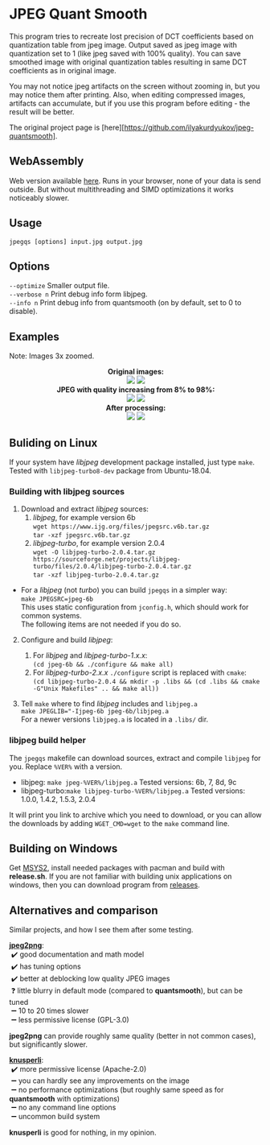 # JPEG Quant Smooth

This program tries to recreate lost precision of DCT coefficients based on quantization table from jpeg image.
Output saved as jpeg image with quantization set to 1 (like jpeg saved with 100% quality). You can save smoothed image with original quantization tables resulting in same DCT coefficients as in original image.

You may not notice jpeg artifacts on the screen without zooming in, but you may notice them after printing. Also, when editing compressed images, artifacts can accumulate, but if you use this program before editing - the result will be better.

The original project page is [here][https://github.com/ilyakurdyukov/jpeg-quantsmooth].

## WebAssembly

Web version available [here](https://ilyakurdyukov.github.io/jpeg-quantsmooth/).
Runs in your browser, none of your data is send outside.
But without multithreading and SIMD optimizations it works noticeably slower.

## Usage

`jpegqs [options] input.jpg output.jpg`

## Options

`--optimize` Smaller output file.  
`--verbose n` Print debug info form libjpeg.  
`--info n` Print debug info from quantsmooth (on by default, set to 0 to disable).  

## Examples
Note: Images 3x zoomed.
<p align="center"><b>
Original images:<br>
<img src="https://ilyakurdyukov.github.io/jpeg-quantsmooth/images/text_orig.png"> <img src="https://ilyakurdyukov.github.io/jpeg-quantsmooth/images/lena_orig.png"><br>
JPEG with quality increasing from 8% to 98%:<br>
<img src="https://ilyakurdyukov.github.io/jpeg-quantsmooth/images/text_jpg.png"> <img src="https://ilyakurdyukov.github.io/jpeg-quantsmooth/images/lena_jpg.png"><br>
After processing:<br>
<img src="https://ilyakurdyukov.github.io/jpeg-quantsmooth/images/text_new.png"> <img src="https://ilyakurdyukov.github.io/jpeg-quantsmooth/images/lena_new.png"><br>
</b></p>

## Buliding on Linux

If your system have *libjpeg* development package installed, just type `make`.
Tested with `libjpeg-turbo8-dev` package from Ubuntu-18.04.

### Building with libjpeg sources

1. Download and extract *libjpeg* sources:
    1. *libjpeg*, for example version 6b  
    `wget https://www.ijg.org/files/jpegsrc.v6b.tar.gz`  
    `tar -xzf jpegsrc.v6b.tar.gz`
    2. *libjpeg-turbo*, for example version 2.0.4  
    `wget -O libjpeg-turbo-2.0.4.tar.gz https://sourceforge.net/projects/libjpeg-turbo/files/2.0.4/libjpeg-turbo-2.0.4.tar.gz`  
    `tar -xzf libjpeg-turbo-2.0.4.tar.gz`

- For a *libjpeg* (not *turbo*) you can build `jpegqs` in a simpler way:  
`make JPEGSRC=jpeg-6b`  
This uses static configuration from `jconfig.h`, which should work for common systems.  
The following items are not needed if you do so.  

2. Configure and build *libjpeg*:
    1. For *libjpeg* and *libjpeg-turbo-1.x.x*:  
    `(cd jpeg-6b && ./configure && make all)`
    2. For *libjpeg-turbo-2.x.x* `./configure` script is replaced with `cmake`:  
    `(cd libjpeg-turbo-2.0.4 && mkdir -p .libs && (cd .libs && cmake -G"Unix Makefiles" .. && make all))`

3. Tell `make` where to find *libjpeg* includes and `libjpeg.a`  
`make JPEGLIB="-Ijpeg-6b jpeg-6b/libjpeg.a`  
For a newer versions `libjpeg.a` is located in a `.libs/` dir.

### libjpeg build helper

The `jpegqs` makefile can download sources, extract and compile `libjpeg` for you. Replace `%VER%` with a version.

- libjpeg: `make jpeg-%VER%/libjpeg.a`
Tested versions: 6b, 7, 8d, 9c
- libjpeg-turbo:`make libjpeg-turbo-%VER%/libjpeg.a`
Tested versions: 1.0.0, 1.4.2, 1.5.3, 2.0.4

It will print you link to archive which you need to download, or you can allow the downloads by adding `WGET_CMD=wget` to the `make` command line.

## Building on Windows

Get [MSYS2](https://www.msys2.org/), install needed packages with pacman and build with __release.sh__.
If you are not familiar with building unix applications on windows, then you can download program from [releases](https://github.com/ilyakurdyukov/jpeg-quantsmooth/releases).

## Alternatives and comparison

Similar projects, and how I see them after some testing.

[**jpeg2png**](https://github.com/victorvde/jpeg2png):  
&nbsp;✔️ good documentation and math model  
&nbsp;✔️ has tuning options  
&nbsp;✔️ better at deblocking low quality JPEG images  
&nbsp;❓ little blurry in default mode (compared to <b>quantsmooth</b>), but can be tuned  
&nbsp;➖ 10 to 20 times slower  
&nbsp;➖ less permissive license (GPL-3.0)  

**jpeg2png** can provide roughly same quality (better in not common cases), but significantly slower.

[**knusperli**](https://github.com/google/knusperli):  
&nbsp;✔️ more permissive license (Apache-2.0)  
&nbsp;➖ you can hardly see any improvements on the image  
&nbsp;➖ no performance optimizations (but roughly same speed as for <b>quantsmooth</b> with optimizations)  
&nbsp;➖ no any command line options  
&nbsp;➖ uncommon build system  

**knusperli** is good for nothing, in my opinion.
